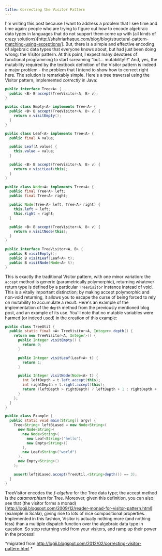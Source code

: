 ```yaml
---
title: Correcting the Visitor Pattern
---
```


I'm writing this post because I want to address a problem that I see time and
time again: people who are trying to figure out how to encode algebraic data
types in languages that do not support them come up with (all kinds of crazy
solutions)[http://shahriarhaque.com/blog/blog/structural-pattern-matching-using-exceptions/].
But, there is a simple and effective encoding of algebraic data types that
everyone knows about, but had just been doing wrong: the Visitor pattern.  At
this point, I expect many devotees of functional programming to start screaming
"but... mutability!!!" And, yes, the mutability required by the textbook
definition of the Visitor pattern is indeed a major problem - the problem that
I intend to show how to correct right here. The solution is remarkably simple.
Here's a tree traversal using the Visitor pattern, implemented *correctly* in
Java:

```java
public interface Tree<A> {
  public <B> B accept(TreeVisitor<A, B> v);
}

public class Empty<A> implements Tree<A> {
  public <B> B accept(TreeVisitor<A, B> v) {
    return v.visitEmpty();
  }
}

public class Leaf<A> implements Tree<A> {
  public final A value;

  public Leaf(A value) {
    this.value = value;
  }

  public <B> B accept(TreeVisitor<A, B> v) {
    return v.visitLeaf(this);
  }
}

public class Node<A> implements Tree<A> {
  public final Tree<A> left;
  public final Tree<A> right;

  public Node(Tree<A> left, Tree<A> right) {
    this.left = left;
    this.right = right;
  }

  public <B> B accept(TreeVisitor<A, B> v) {
    return v.visitNode(this);
  }
}

public interface TreeVisitor<A, B> {
  public B visitEmpty();
  public B visitLeaf(Leaf<A> t);
  public B visitNode(Node<A> t);
}
```

This is exactly the traditional Visitor pattern, with one minor variation: the
`accept` method is generic (parametrically polymorphic), returning whatever
return type is defined by a particular `TreeVisitor` instance instead of void.
This is a vitally important distinction; by making accept polymorphic and
non-void returning, it allows you to escape the curse of being forced to rely
on mutability to accumulate a result. Here's an example of the implementation
of the `depth` method from the previously mentioned blog post, and an example
of its use. You'll note that no mutable variables were harmed (or indeed used)
in the creation of this example:

```java
public class TreeUtil {
  public static final <A> TreeVisitor<A, Integer> depth() {
    return new TreeVisitor<A, Integer>() {
      public Integer visitEmpty() {
        return 0;
      }

      public Integer visitLeaf(Leaf<A> t) {
        return 1;
      }

      public Integer visitNode(Node<A> t) {
        int leftDepth = t.left.accept(this);
        int rightDepth = t.right.accept(this);
        return (leftDepth > rightDepth) ? leftDepth + 1 : rightDepth + 1;
      }
    };
  }
}

public class Example {
  public static void main(String[] argv) {
    Tree<String> leftBiased = new Node<String>(
      new Node<String>(
        new Node<String>(
          new Leaf<String>("hello"),
          new Empty<String>()
        ),
        new Leaf<String>("world")
      ),
      new Empty<String>()
    );

    assert(leftBiased.accept(TreeUtil.<String>depth()) == 3);
  }
}
```

TreeVisitor encodes the *f-algebra* for the Tree data type; the accept method
is the *catamorphism* for Tree. Moreover, given this definition, you can also
see that (the visitor forms a
monad)[http://logji.blogspot.com/2009/12/reader-monad-for-visitor-pattern.html]
(example in Scala), giving rise to lots of nice compositional properties.
Implemented in this fashion, Visitor is actually nothing more (and nothing
less) than a multiple dispatch function over the algebraic data type in
question. So stop returning void from your visitors, and ramp up their power in
the process!

*migrated from http://logji.blogspot.com/2012/02/correcting-visitor-pattern.html *

